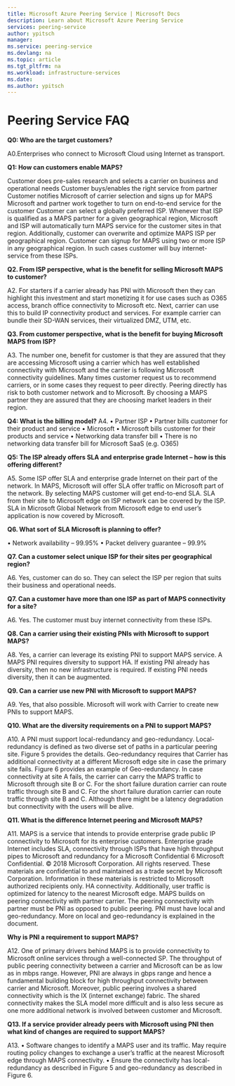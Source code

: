 ```yaml
---
title: Microsoft Azure Peering Service | Microsoft Docs
description: Learn about Microsoft Azure Peering Service
services: peering-service
author: ypitsch
manager: 
ms.service: peering-service
ms.devlang: na
ms.topic: article
ms.tgt_pltfrm: na
ms.workload: infrastructure-services
ms.date: 
ms.author: ypitsch
---
```


# Peering Service FAQ

**Q0: Who are the target customers?**

A0.Enterprises who connect to Microsoft Cloud using Internet as transport.

**Q1: How can customers enable MAPS?**
 	
Customer does pre-sales research and selects a carrier on business and operational needs 
 	Customer buys/enables the right service from partner 
 	Customer notifies Microsoft of carrier selection and signs up for MAPS 
 	Microsoft and partner work together to turn on end-to-end service for the customer 
 	Customer can select a globally preferred ISP. Whenever that ISP is qualified as a MAPS partner for a given geographical region, Microsoft and ISP will automatically turn MAPS service for the customer sites in that region. 
 	Additionally, customer can overwrite and optimize MAPS ISP per geographical region. 
 	Customer can signup for MAPS using two or more ISP in any geographical region. In such cases customer will buy internet-service from these ISPs.

**Q2. From ISP perspective, what is the benefit for selling Microsoft MAPS to customer?**

A2. For starters if a carrier already has PNI with Microsoft then they can highlight this investment and start monetizing it for use cases such as O365 access, branch office connectivity to Microsoft etc. Next, carrier can use this to build IP connectivity product and services. For example carrier can bundle their SD-WAN services, their virtualized DMZ, UTM, etc. 

**Q3. From customer perspective, what is the benefit for buying Microsoft MAPS from ISP?** 

A3. The number one, benefit for customer is that they are assured that they are accessing Microsoft using a carrier which has well established connectivity with Microsoft and the carrier is following Microsoft connectivity guidelines. Many times customer request us to recommend carriers, or in some cases they request to peer directly. Peering directly has risk to both customer network and to Microsoft. By choosing a MAPS partner they are assured that they are choosing market leaders in their region.
 
**Q4: What is the billing model?**
A4. 
• Partner ISP • Partner bills customer for their product and service 
• Microsoft • Microsoft bills customer for their products and service 
• Networking data transfer bill
• There is no networking data transfer bill for Microsoft SaaS (e.g. O365) 

**Q5: The ISP already offers SLA and enterprise grade Internet – how is this offering different?** 

A5. Some ISP offer SLA and enterprise grade Internet on their part of the network. In MAPS, Microsoft will offer SLA offer traffic on Microsoft part of the network. By selecting MAPS customer will get end-to-end SLA. SLA from their site to Microsoft edge on ISP network can be covered by the ISP. SLA in Microsoft Global Network from Microsoft edge to end user’s application is now covered by Microsoft. 

**Q6. What sort of SLA Microsoft is planning to offer?**

•	Network availability – 99.95% 
•	Packet delivery guarantee – 99.9% 

**Q7. Can a customer select unique ISP for their sites per geographical region?**

A6. Yes, customer can do so. They can select the ISP per region that suits their business and operational needs. 

**Q7. Can a customer have more than one ISP as part of MAPS connectivity for a site?**

A6. Yes. The customer must buy internet connectivity from these ISPs.

**Q8. Can a carrier using their existing PNIs with Microsoft to support MAPS?**

A8. Yes, a carrier can leverage its existing PNI to support MAPS service. A MAPS PNI requires diversity to support HA. If existing PNI already has diversity, then no new infrastructure is required. If existing PNI needs diversity, then it can be augmented.

**Q9. Can a carrier use new PNI with Microsoft to support MAPS?**

A9. Yes, that also possible. Microsoft will work with Carrier to create new PNIs to support MAPS.

**Q10. What are the diversity requirements on a PNI to support MAPS?**

A10. A PNI must support local-redundancy and geo-redundancy. Local-redundancy is defined as two diverse set of paths in a particular peering site. Figure 5 provides the details. Geo-redundancy requires that Carrier has additional connectivity at a different Microsoft edge site in case the primary site fails. Figure 6 provides an example of Geo-redundancy. In case connectivity at site A fails, the carrier can carry the MAPS traffic to Microsoft through site B or C. For the short failure duration carrier can route traffic through site B and C. For the short failure duration carrier can route traffic through site B and C. Although there might be a latency degradation but connectivity with the users will be alive.

**Q11. What is the difference Internet peering and Microsoft MAPS?**

A11. MAPS is a service that intends to provide enterprise grade public IP connectivity to Microsoft for its enterprise customers. Enterprise grade Internet includes SLA, connectivity through ISPs that have high throughput pipes to Microsoft and redundancy for a Microsoft Confidential 6 Microsoft Confidential. © 2018 Microsoft Corporation. All rights reserved. These materials are confidential to and maintained as a trade secret by Microsoft Corporation. Information in these materials is restricted to Microsoft authorized recipients only.
HA connectivity. Additionally, user traffic is optimized for latency to the nearest Microsoft edge. MAPS builds on peering connectivity with partner carrier. The peering connectivity with partner must be PNI as opposed to public peering. PNI must have local and geo-redundancy. More on local and geo-redundancy is explained in the document.

**Why is PNI a requirement to support MAPS?**

A12. One of primary drivers behind MAPS is to provide connectivity to Microsoft online services through a well-connected SP. The throughput of public peering connectivity between a carrier and Microsoft can be as low as in mbps range. However, PNI are always in gbps range and hence a fundamental building block for high throughput connectivity between carrier and Microsoft. Moreover, public peering involves a shared connectivity which is the IX (internet exchange) fabric. The shared connectivity makes the SLA model more difficult and is also less secure as one more additional network is involved between customer and Microsoft. 

**Q13. If a service provider already peers with Microsoft using PNI then what kind of changes are required to support MAPS?**

A13.
• Software changes to identify a MAPS user and its traffic. May require routing policy changes to exchange a user’s traffic at the nearest Microsoft edge through MAPS connectivity. 
• Ensure the connectivity has local-redundancy as described in Figure 5 and geo-redundancy as described in Figure 6.

